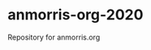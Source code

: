 <!--
SPDX-FileCopyrightText: 2020 Adam N. Morris

SPDX-License-Identifier: CC0-1.0
-->

# anmorris-org-2020

Repository for anmorris.org

